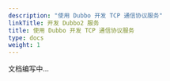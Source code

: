 ```yaml
---
description: "使用 Dubbo 开发 TCP 通信协议服务"
linkTitle: 开发 Dubbo2 服务
title: 使用 Dubbo 开发 TCP 通信协议服务
type: docs
weight: 1
---
```


文档编写中...